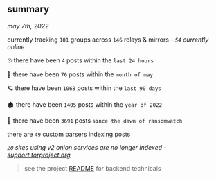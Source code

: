 
## summary
_may 7th, 2022_

currently tracking `101` groups across `146` relays & mirrors - _`54` currently online_

⏲ there have been `4` posts within the `last 24 hours`

🦈 there have been `76` posts within the `month of may`

🪐 there have been `1068` posts within the `last 90 days`

🏚 there have been `1405` posts within the `year of 2022`

🦕 there have been `3691` posts `since the dawn of ransomwatch`

there are `49` custom parsers indexing posts

_`20` sites using v2 onion services are no longer indexed - [support.torproject.org](https://support.torproject.org/onionservices/v2-deprecation/)_

> see the project [README](https://github.com/thetanz/ransomwatch#ransomwatch--) for backend technicals
